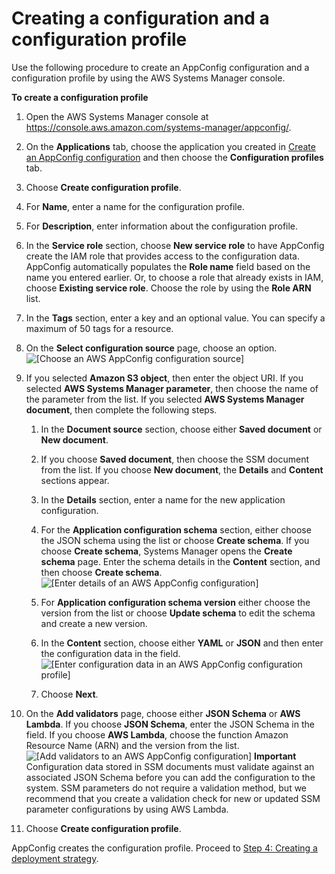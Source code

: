 # Creating a configuration and a configuration profile<a name="appconfig-creating-configuration-and-profile-console"></a>

Use the following procedure to create an AppConfig configuration and a configuration profile by using the AWS Systems Manager console\.

**To create a configuration profile**

1. Open the AWS Systems Manager console at [https://console\.aws\.amazon\.com/systems\-manager/appconfig/](https://console.aws.amazon.com/systems-manager/appconfig/)\.

1. On the **Applications** tab, choose the application you created in [Create an AppConfig configuration](appconfig-creating-application.md) and then choose the **Configuration profiles** tab\.

1. Choose **Create configuration profile**\.

1. For **Name**, enter a name for the configuration profile\.

1. For **Description**, enter information about the configuration profile\.

1. In the **Service role** section, choose **New service role** to have AppConfig create the IAM role that provides access to the configuration data\. AppConfig automatically populates the **Role name** field based on the name you entered earlier\. Or, to choose a role that already exists in IAM, choose **Existing service role**\. Choose the role by using the **Role ARN** list\.

1. In the **Tags** section, enter a key and an optional value\. You can specify a maximum of 50 tags for a resource\. 

1. On the **Select configuration source** page, choose an option\.  
![\[Choose an AWS AppConfig configuration source\]](http://docs.aws.amazon.com/systems-manager/latest/userguide/images/appconfig-profile-1.png)

1. If you selected **Amazon S3 object**, then enter the object URI\. If you selected **AWS Systems Manager parameter**, then choose the name of the parameter from the list\. If you selected **AWS Systems Manager document**, then complete the following steps\. 

   1. In the **Document source** section, choose either **Saved document** or **New document**\. 

   1. If you choose **Saved document**, then choose the SSM document from the list\. If you choose **New document**, the **Details** and **Content** sections appear\.

   1. In the **Details** section, enter a name for the new application configuration\.

   1. For the **Application configuration schema** section, either choose the JSON schema using the list or choose **Create schema**\. If you choose **Create schema**, Systems Manager opens the **Create schema** page\. Enter the schema details in the **Content** section, and then choose **Create schema**\.  
![\[Enter details of an AWS AppConfig configuration\]](http://docs.aws.amazon.com/systems-manager/latest/userguide/images/appconfig-profile-2.png)

   1. For **Application configuration schema version** either choose the version from the list or choose **Update schema** to edit the schema and create a new version\.

   1. In the **Content** section, choose either **YAML** or **JSON** and then enter the configuration data in the field\.  
![\[Enter configuration data in an AWS AppConfig configuration profile\]](http://docs.aws.amazon.com/systems-manager/latest/userguide/images/appconfig-profile-3.png)

   1. Choose **Next**\.

1. On the **Add validators** page, choose either **JSON Schema** or **AWS Lambda**\. If you choose **JSON Schema**, enter the JSON Schema in the field\. If you choose **AWS Lambda**, choose the function Amazon Resource Name \(ARN\) and the version from the list\.   
![\[Add validators to an AWS AppConfig configuration\]](http://docs.aws.amazon.com/systems-manager/latest/userguide/images/appconfig-profile-4.png)
**Important**  
Configuration data stored in SSM documents must validate against an associated JSON Schema before you can add the configuration to the system\. SSM parameters do not require a validation method, but we recommend that you create a validation check for new or updated SSM parameter configurations by using AWS Lambda\.

1. Choose **Create configuration profile**\.

AppConfig creates the configuration profile\. Proceed to [Step 4: Creating a deployment strategy](appconfig-creating-deployment-strategy.md)\.